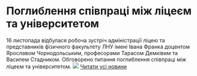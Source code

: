 
# Поглиблення співпраці між ліцеєм та університетом
16 листопада відбулася робоча зустріч адміністрації ліцею та представників фізичного факультету ЛНУ імені Івана Франка доцентом Ярославом Чорнодольським, професорами Тарасом Демківим та Василем Стадником. Обговорено питання поглиблення співпраці між ліцеєм та університетом.
![](/images/поглиблення-співпраці-між-ліцеєм-та-університетом/фото-ліцейplusунівер.jpg)
[Читати усі новини](/news)
       